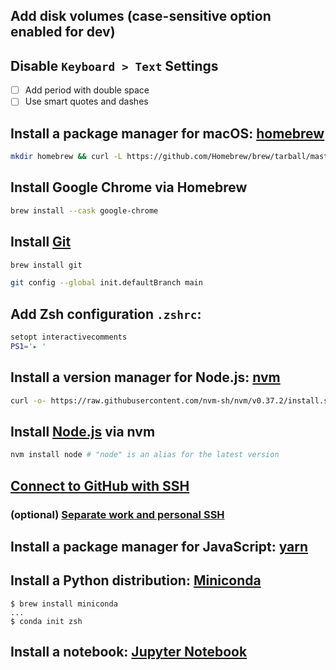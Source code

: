 ## Add disk volumes (case-sensitive option enabled for dev)

## Disable `Keyboard > Text` Settings
- [ ] Add period with double space
- [ ] Use smart quotes and dashes

## Install a package manager for macOS: [homebrew](https://brew.sh/)
``` bash
mkdir homebrew && curl -L https://github.com/Homebrew/brew/tarball/master | tar xz --strip 1 -C homebrew
```

## Install Google Chrome via Homebrew
``` bash
brew install --cask google-chrome
```

## Install [Git](https://git-scm.com/book/en/v2/Getting-Started-Installing-Git)
``` bash
brew install git

git config --global init.defaultBranch main
```

## Add Zsh configuration `.zshrc`:
``` bash
setopt interactivecomments
PS1='▸ '
```

## Install a version manager for Node.js: [nvm](https://github.com/nvm-sh/nvm)
``` bash
curl -o- https://raw.githubusercontent.com/nvm-sh/nvm/v0.37.2/install.sh | zsh
```

## Install [Node.js](https://nodejs.org/en/) via nvm
``` bash
nvm install node # "node" is an alias for the latest version
```

## [Connect to GitHub with SSH](https://help.github.com/en/github/authenticating-to-github/connecting-to-github-with-ssh)

### (optional) [Separate work and personal SSH](https://www.freecodecamp.org/news/manage-multiple-github-accounts-the-ssh-way-2dadc30ccaca/)

## Install a package manager for JavaScript: [yarn](https://classic.yarnpkg.com/en/docs/install/#mac-stable)

## Install a Python distribution: [Miniconda](https://docs.conda.io/en/latest/miniconda.html)
```
$ brew install miniconda
...
$ conda init zsh
```

## Install a notebook: [Jupyter Notebook](https://jupyter.org/)
